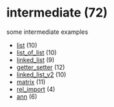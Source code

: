 # intermediate (72)
some intermediate examples

+ [list](list/README.md) (10)
+ [list_of_list](list_of_list/README.md) (10)
+ [linked_list](linked_list/README.md) (9)
+ [getter_setter](getter_setter/README.md) (12)
+ [linked_list_v2](linked_list_v2/README.md) (10)
+ [matrix](matrix/README.md) (11)
+ [rel_import](rel_import/README.md) (4)
+ [ann](ann/README.md) (6)
